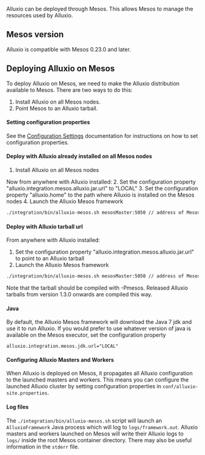 Alluxio can be deployed through Mesos. This allows Mesos to manage the resources used by Alluxio.

## Mesos version

Alluxio is compatible with Mesos 0.23.0 and later.

## Deploying Alluxio on Mesos

To deploy Alluxio on Mesos, we need to make the Alluxio distribution available to Mesos. There are two ways to do this:

1. Install Alluxio on all Mesos nodes.
2. Point Mesos to an Alluxio tarball.

#### Setting configuration properties
See the [Configuration Settings](Configuration-Settings.html) documentation for instructions on how to set configuration properties.

#### Deploy with Alluxio already installed on all Mesos nodes

1. Install Alluxio on all Mesos nodes

  Now from anywhere with Alluxio installed:
2. Set the configuration property "alluxio.integration.mesos.alluxio.jar.url" to "LOCAL"
3. Set the configuration property "alluxio.home" to the path where Alluxio is installed on the Mesos nodes
4. Launch the Alluxio Mesos framework
  ```bash
  ./integration/bin/alluxio-mesos.sh mesosMaster:5050 // address of Mesos master
  ```

#### Deploy with Alluxio tarball url

From anywhere with Alluxio installed:
1. Set the configuration property "alluxio.integration.mesos.alluxio.jar.url" to point to an Alluxio tarball
2. Launch the Alluxio Mesos framework
  ```bash
  ./integration/bin/alluxio-mesos.sh mesosMaster:5050 // address of Mesos master
  ```

Note that the tarball should be compiled with -Pmesos. Released Alluxio tarballs from version 1.3.0 onwards are compiled this way.

#### Java

By default, the Alluxio Mesos framework will download the Java 7 jdk and use it to run Alluxio. If you would prefer
to use whatever version of java is available on the Mesos executor, set the configuration property
```
alluxio.integration.mesos.jdk.url="LOCAL"
```

#### Configuring Alluxio Masters and Workers

When Alluxio is deployed on Mesos, it propagates all Alluxio configuration to the launched masters and workers.
This means you can configure the launched Alluxio cluster by setting configuration properties in `conf/alluxio-site.properties`.

#### Log files

The `./integration/bin/alluxio-mesos.sh` script will launch an `AlluxioFramework` Java process which will log to `logs/framework.out`.
Alluxio masters and workers launched on Mesos will write their Alluxio logs to `logs/` inside the root Mesos container directory. There
may also be useful information in the `stderr` file.
